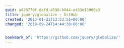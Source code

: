 ```yaml
---
guid: a6287f0f-6efd-4598-b044-e433e15960a3
title: jquery/globalize · GitHub
created: '2013-01-21T13:53:51+00:00'
changed: '2019-09-24T14:44:38+00:00'


bookmark_of: 'https://github.com/jquery/globalize/'
---
```




